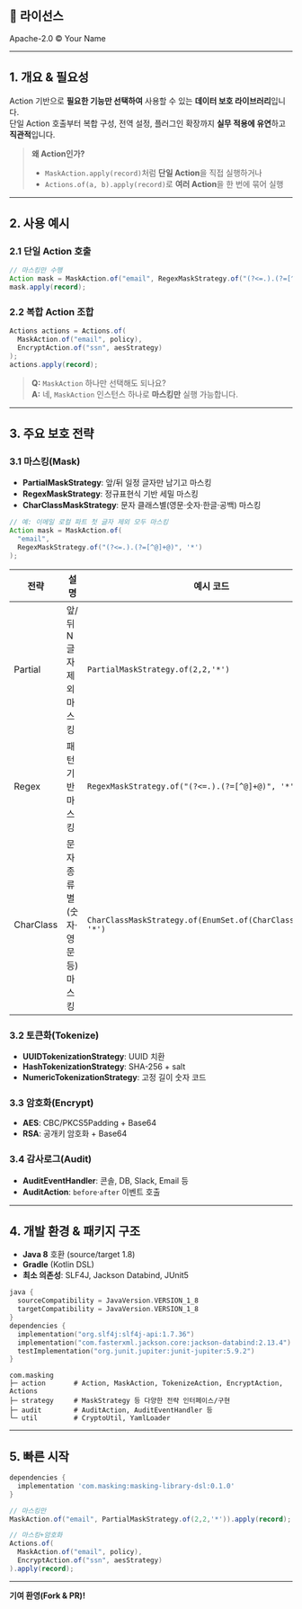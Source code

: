 ## 📄 라이선스
Apache-2.0 © Your Name

---

## 1. 개요 & 필요성
Action 기반으로 **필요한 기능만 선택하여** 사용할 수 있는 **데이터 보호 라이브러리**입니다.  
단일 Action 호출부터 복합 구성, 전역 설정, 플러그인 확장까지 **실무 적용에 유연**하고 **직관적**입니다.

> **왜 Action인가?**
> - `MaskAction.apply(record)`처럼 **단일 Action**을 직접 실행하거나  
> - `Actions.of(a, b).apply(record)`로 **여러 Action**을 한 번에 묶어 실행

---

## 2. 사용 예시

### 2.1 단일 Action 호출
```java
// 마스킹만 수행
Action mask = MaskAction.of("email", RegexMaskStrategy.of("(?<=.).(?=[^@]+@)", '*'));
mask.apply(record);
```

### 2.2 복합 Action 조합
```java
Actions actions = Actions.of(
  MaskAction.of("email", policy),
  EncryptAction.of("ssn", aesStrategy)
);
actions.apply(record);
```

> **Q:** `MaskAction` 하나만 선택해도 되나요?  
> **A:** 네, `MaskAction` 인스턴스 하나로 **마스킹만** 실행 가능합니다.

---

## 3. 주요 보호 전략

### 3.1 마스킹(Mask)
- **PartialMaskStrategy**: 앞/뒤 일정 글자만 남기고 마스킹  
- **RegexMaskStrategy**: 정규표현식 기반 세밀 마스킹  
- **CharClassMaskStrategy**: 문자 클래스별(영문·숫자·한글·공백) 마스킹

```java
// 예: 이메일 로컬 파트 첫 글자 제외 모두 마스킹
Action mask = MaskAction.of(
  "email",
  RegexMaskStrategy.of("(?<=.).(?=[^@]+@)", '*')
);
```

| 전략       | 설명                            | 예시 코드                                                         |
|-----------|---------------------------------|------------------------------------------------------------------|
| Partial   | 앞/뒤 N글자 제외 마스킹          | `PartialMaskStrategy.of(2,2,'*')`                                 |
| Regex     | 패턴 기반 마스킹                  | `RegexMaskStrategy.of("(?<=.).(?=[^@]+@)", '*')`               |
| CharClass | 문자 종류별(숫자·영문 등) 마스킹  | `CharClassMaskStrategy.of(EnumSet.of(CharClass.LETTER), '*')`   |

### 3.2 토큰화(Tokenize)
- **UUIDTokenizationStrategy**: UUID 치환  
- **HashTokenizationStrategy**: SHA-256 + salt  
- **NumericTokenizationStrategy**: 고정 길이 숫자 코드

### 3.3 암호화(Encrypt)
- **AES**: CBC/PKCS5Padding + Base64  
- **RSA**: 공개키 암호화 + Base64

### 3.4 감사로그(Audit)
- **AuditEventHandler**: 콘솔, DB, Slack, Email 등  
- **AuditAction**: `before`·`after` 이벤트 호출

---

## 4. 개발 환경 & 패키지 구조
- **Java 8** 호환 (source/target 1.8)  
- **Gradle** (Kotlin DSL)  
- **최소 의존성**: SLF4J, Jackson Databind, JUnit5

```kotlin
java {
  sourceCompatibility = JavaVersion.VERSION_1_8
  targetCompatibility = JavaVersion.VERSION_1_8
}
dependencies {
  implementation("org.slf4j:slf4j-api:1.7.36")
  implementation("com.fasterxml.jackson.core:jackson-databind:2.13.4")
  testImplementation("org.junit.jupiter:junit-jupiter:5.9.2")
}
```

```
com.masking
├─ action       # Action, MaskAction, TokenizeAction, EncryptAction, Actions
├─ strategy     # MaskStrategy 등 다양한 전략 인터페이스/구현
├─ audit        # AuditAction, AuditEventHandler 등
└─ util         # CryptoUtil, YamlLoader
```

---

## 5. 빠른 시작
```groovy
dependencies {
  implementation 'com.masking:masking-library-dsl:0.1.0'
}
```

```java
// 마스킹만
MaskAction.of("email", PartialMaskStrategy.of(2,2,'*')).apply(record);

// 마스킹+암호화
Actions.of(
  MaskAction.of("email", policy),
  EncryptAction.of("ssn", aesStrategy)
).apply(record);
```

---

**기여 환영(Fork & PR)!**
